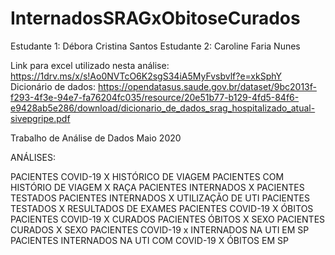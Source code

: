 # InternadosSRAGxObitoseCurados
Estudante 1: Débora Cristina Santos
Estudante 2: Caroline Faria Nunes

Link para excel utilizado nesta análise: https://1drv.ms/x/s!Ao0NVTcO6K2sgS34iA5MyFvsbvlf?e=xkSphY
Dicionário de dados:  https://opendatasus.saude.gov.br/dataset/9bc2013f-f293-4f3e-94e7-fa76204fc035/resource/20e51b77-b129-4fd5-84f6-e9428ab5e286/download/dicionario_de_dados_srag_hospitalizado_atual-sivepgripe.pdf

Trabalho de Análise de Dados Maio 2020 

ANÁLISES: 

PACIENTES COVID-19 X HISTÓRICO DE VIAGEM
PACIENTES COM HISTÓRIO DE VIAGEM X RAÇA
PACIENTES INTERNADOS X PACIENTES TESTADOS
PACIENTES INTERNADOS X UTILIZAÇÃO DE UTI
PACIENTES TESTADOS X RESULTADOS DE EXAMES
PACIENTES COVID-19 X ÓBITOS
PACIENTES COVID-19 X CURADOS
PACIENTES ÓBITOS X SEXO
PACIENTES CURADOS X SEXO
PACIENTES COVID-19 x INTERNADOS NA UTI EM SP
PACIENTES INTERNADOS NA UTI COM COVID-19 X ÓBITOS EM SP

